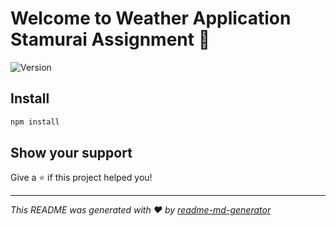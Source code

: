 # Welcome to Weather Application Stamurai Assignment 👋
![Version](https://img.shields.io/badge/version-0.0.0-blue.svg?cacheSeconds=2592000)

## Install

```sh
npm install
```

## Show your support

Give a ⭐️ if this project helped you!


***
_This README was generated with ❤️ by [readme-md-generator](https://github.com/kefranabg/readme-md-generator)_